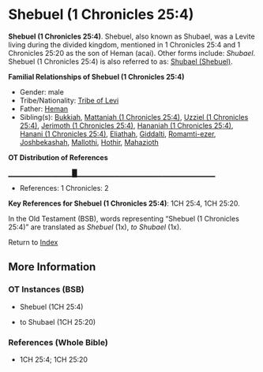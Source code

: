 # Shebuel (1 Chronicles 25:4)
**Shebuel (1 Chronicles 25:4)**. 
Shebuel, also known as Shubael, was a Levite living during the divided kingdom, mentioned in 1 Chronicles 25:4 and 1 Chronicles 25:20 as the son of Heman (acai). 
Other forms include: 
*Shubael*. 
Shebuel (1 Chronicles 25:4) is also referred to as: 
[Shubael (Shebuel)](Shubael.2.md). 




**Familial Relationships of Shebuel (1 Chronicles 25:4)**


* Gender: male
* Tribe/Nationality: [Tribe of Levi](../../../groups/md/acai/Levi.md)
* Father: [Heman](Heman.3.md)
* Sibling(s): [Bukkiah](Bukkiah.md), [Mattaniah (1 Chronicles 25:4)](Mattaniah.2.md), [Uzziel (1 Chronicles 25:4)](Uzziel.4.md), [Jerimoth (1 Chronicles 25:4)](Jerimoth.4.md), [Hananiah (1 Chronicles 25:4)](Hananiah.3.md), [Hanani (1 Chronicles 25:4)](Hanani.2.md), [Eliathah](Eliathah.md), [Giddalti](Giddalti.md), [Romamti-ezer](Romamti-ezer.md), [Joshbekashah](Joshbekashah.md), [Mallothi](Mallothi.md), [Hothir](Hothir.md), [Mahazioth](Mahazioth.md)


**OT Distribution of References**

▁▁▁▁▁▁▁▁▁▁▁▁█▁▁▁▁▁▁▁▁▁▁▁▁▁▁▁▁▁▁▁▁▁▁▁▁▁▁
* References: 1 Chronicles: 2



**Key References for Shebuel (1 Chronicles 25:4)**: 
1CH 25:4, 1CH 25:20. 


In the Old Testament (BSB), words representing “Shebuel (1 Chronicles 25:4)” are translated as 
*Shebuel* (1x), *to Shubael* (1x). 




Return to [Index](00-Index.md)

## More Information

### OT Instances (BSB)

* Shebuel (1CH 25:4)

* to Shubael (1CH 25:20)



### References (Whole Bible)

* 1CH 25:4; 1CH 25:20



